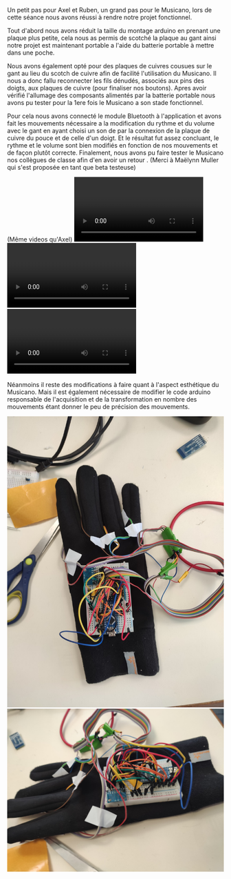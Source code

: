 Un petit pas pour Axel et Ruben, un grand pas pour le Musicano, lors de cette séance nous avons réussi à rendre notre projet fonctionnel.

Tout d'abord  nous avons réduit la taille du montage arduino en prenant une plaque plus petite, cela nous as permis de scotché la plaque au gant ainsi notre projet est maintenant portable a l'aide du batterie portable à mettre dans une poche.

Nous avons également opté pour des plaques de cuivres cousues sur le gant au lieu du scotch de cuivre afin de facilité l'utilisation du Musicano.
Il nous a donc fallu reconnecter les fils dénudés, associés aux pins des doigts, aux plaques de cuivre (pour finaliser nos boutons).
Apres avoir vérifié l'allumage des composants alimentés par la batterie portable nous avons pu tester pour la 1ere fois le Musicano a son stade fonctionnel.

Pour cela nous avons connecté le module Bluetooth à l'application et avons fait les mouvements nécessaire a la modification du rythme et du volume avec le gant en ayant choisi un son de par la connexion  de la plaque de cuivre du pouce et de celle d'un doigt.
Et le résultat fut assez concluant, le rythme et le volume sont bien modifiés en fonction de nos mouvements et de façon plutôt correcte.
Finalement, nous avons pu faire tester le Musicano nos collègues de classe afin d'en avoir un retour .
(Merci à Maëlynn Muller qui s'est proposée en tant que beta testeuse)

(Même videos qu'Axel)
![Test 1](https://github.com/Axel06c/Gant-Musical-Arduino/blob/master/lib/Images/video%20gant%201.mp4)
![Test 2](https://github.com/Axel06c/Gant-Musical-Arduino/blob/master/lib/Images/video%20gant%202.mp4)
![Test 3](https://github.com/Axel06c/Gant-Musical-Arduino/blob/master/lib/Images/video%20gant%203.mp4)


Néanmoins il reste des modifications à faire quant à l'aspect esthétique du Musicano. 
Mais il est également nécessaire de modifier le code arduino responsable de l'acquisition et de la transformation en nombre des mouvements 
étant donner le peu de précision des mouvements.

![Musicano fonctionnel 1](https://github.com/Axel06c/Gant-Musical-Arduino/blob/master/lib/Images/Musicano%20fonctionnel1.jpg)
![Musicano fonctionnel 2](https://github.com/Axel06c/Gant-Musical-Arduino/blob/master/lib/Images/Musicano%20fonctionnel%202.jpg)
